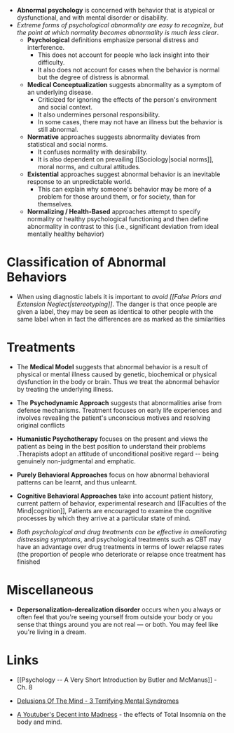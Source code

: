 * **Abnormal psychology** is concerned with behavior that is atypical or dysfunctional, and with mental disorder or disability.
* *Extreme forms of psychological abnormality are easy to recognize, but the point at which normality becomes abnormality is much less clear*.
	* **Psychological** definitions emphasize personal distress and interference. 
		* This does not account for people who lack insight into their difficulty.
		* It also does not account for cases when the behavior is normal but the degree of distress is abnormal.
	* **Medical Conceptualization** suggests abnormality as a symptom of an underlying disease.
		* Criticized for ignoring the effects of the person's environment and social context.
		* It also undermines personal responsibility.
		* In some cases, there may not have an illness but the behavior is still abnormal.
	* **Normative** approaches suggests abnormality deviates from statistical and social norms.
		* It confuses normality with desirability.
		* It is also dependent on prevailing [[Sociology|social norms]], moral norms, and cultural attitudes.
	* **Existential** approaches suggest abnormal behavior is an inevitable response to an unpredictable world. 
		* This can explain why someone's behavior may be more of a problem for those around them, or for society, than for themselves.
	* **Normalizing / Health-Based** approaches attempt to specify normality or healthy psychological functioning and then define abnormality in contrast to this (i.e., significant deviation from ideal mentally healthy behavior)

# Classification of Abnormal Behaviors
* When using diagnostic labels it is important to *avoid [[False Priors and Extension Neglect|stereotyping]]*. The danger is that once people are given a label, they may be seen as identical to other people with the same label when in fact the differences are as marked as the similarities

# Treatments
* The **Medical Model** suggests that abnormal behavior is a result of physical or mental illness caused by genetic, biochemical or physical dysfunction in the body or brain.  Thus we treat the abnormal behavior by treating the underlying illness.
* The **Psychodynamic Approach** suggests that abnormalities arise from defense mechanisms. Treatment focuses on early life experiences and involves revealing the patient's unconscious motives and resolving original conflicts
* **Humanistic Psychotherapy** focuses on the present and views the patient as being in the best position to understand their problems .Therapists adopt an attitude of unconditional positive regard -- being genuinely non-judgmental and emphatic. 
* **Purely Behavioral Approaches** focus on how abnormal behavioral patterns can be learnt, and thus unlearnt. 
* **Cognitive Behavioral Approaches** take into account patient history, current pattern of behavior, experimental research and [[Faculties of the Mind|cognition]], Patients are encouraged to examine  the cognitive processes by which they arrive at a particular state of mind. 


* *Both psychological and drug treatments can be effective in ameliorating distressing symptoms*, and psychological treatments such as CBT may have an advantage over drug treatments in terms of lower relapse rates (the proportion of people who deteriorate or relapse once treatment has finished

# Miscellaneous
* **Depersonalization-derealization disorder** occurs when you always or often feel that you're seeing yourself from outside your body or you sense that things around you are not real — or both. You may feel like you're living in a dream.

# Links
 * [[Psychology -- A Very Short Introduction by Butler and McManus]] - Ch. 8

* [Delusions Of The Mind - 3 Terrifying Mental Syndromes](https://www.youtube.com/watch?v=qFUKkWU4nlQ)
* [A Youtuber's Decent into Madness](https://www.youtube.com/watch?v=2V0_yLGRIQ0) - the effects of Total Insomnia on the body and mind.